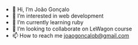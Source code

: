 - 👋 Hi, I’m João Gonçalo
- 👀 I’m interested in web development
- 🌱 I’m currently learning ruby
- 💞️ I’m looking to collaborate on LeWagon course
- 📫 How to reach me joaogoncalob@gmail.com

<!---
divinebolt/divinebolt is a ✨ special ✨ repository because its `README.md` (this file) appears on your GitHub profile.
You can click the Preview link to take a look at your changes.
--->
